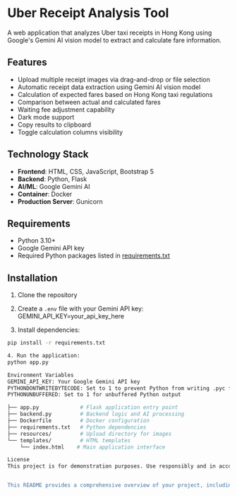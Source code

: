 # Uber Receipt Analysis Tool

A web application that analyzes Uber taxi receipts in Hong Kong using Google's Gemini AI vision model to extract and calculate fare information.

## Features

- Upload multiple receipt images via drag-and-drop or file selection
- Automatic receipt data extraction using Gemini AI vision model
- Calculation of expected fares based on Hong Kong taxi regulations
- Comparison between actual and calculated fares
- Waiting fee adjustment capability
- Dark mode support
- Copy results to clipboard
- Toggle calculation columns visibility

## Technology Stack

- **Frontend**: HTML, CSS, JavaScript, Bootstrap 5
- **Backend**: Python, Flask
- **AI/ML**: Google Gemini AI
- **Container**: Docker
- **Production Server**: Gunicorn

## Requirements

- Python 3.10+
- Google Gemini API key
- Required Python packages listed in [requirements.txt](requirements.txt)

## Installation

1. Clone the repository
2. Create a `.env` file with your Gemini API key:
GEMINI_API_KEY=your_api_key_here

3. Install dependencies:
```sh
pip install -r requirements.txt

4. Run the application:
python app.py

Environment Variables
GEMINI_API_KEY: Your Google Gemini API key
PYTHONDONTWRITEBYTECODE: Set to 1 to prevent Python from writing .pyc files
PYTHONUNBUFFERED: Set to 1 for unbuffered Python output

├── app.py             # Flask application entry point
├── backend.py         # Backend logic and AI processing
├── Dockerfile         # Docker configuration
├── requirements.txt   # Python dependencies
├── resources/         # Upload directory for images
└── templates/         # HTML templates
    └── index.html    # Main application interface

License
This project is for demonstration purposes. Use responsibly and in accordance with Uber's terms of service.


This README provides a comprehensive overview of your project, including its features, setup instructions, and structure. Feel free to modify or expand it based on your specific needs.This README provides a comprehensive overview of your project, including its features, setup instructions, and structure. Feel free to modify or expand it based on your specific needs.